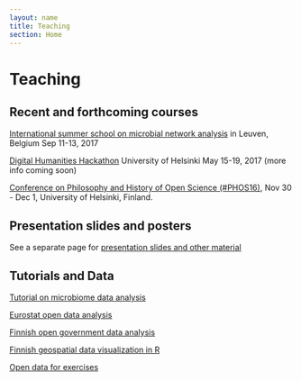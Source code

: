 ```yaml
---
layout: name
title: Teaching
section: Home
---
```


Teaching
=======

Recent and forthcoming courses
-----

[International summer school on microbial network analysis](http://psbweb05.psb.ugent.be/conet/econetschool/index.php) in Leuven, Belgium Sep 11-13, 2017

[Digital Humanities Hackathon]() University of Helsinki May 15-19, 2017 (more info coming soon)

[Conference on Philosophy and History of Open Science (#PHOS16)](https://www.helsinki.fi/en/researchgroups/helsinki-digital-humanities/phos16-conference), Nov 30 - Dec 1, University of Helsinki, Finland.


Presentation slides and posters
-----

See a separate page for [presentation slides and other material](../talks/)


Tutorials and Data
----------

<div class="section2" markdown="1">

[Tutorial on microbiome data analysis](http://microbiome.github.io/microbiome/)  

[Eurostat open data analysis](https://github.com/rOpenGov/eurostat/blob/master/vignettes/eurostat_tutorial.md)

[Finnish open government data analysis](https://github.com/rOpenGov/sorvi/blob/master/vignettes/sorvi_tutorial.md)

[Finnish geospatial data visualization in R](https://github.com/rOpenGov/gisfin/blob/master/vignettes/gisfin_tutorial.md)

[Open data for exercises](/data/) 

</div>





<!--I provide teaching in the following areas:

- Data analysis, computational science and machine learning
- Microbial ecology and functional genomics  
- Digital humanities and computational social science
- Open science (data, software, reproducibility and other aspects)
-->





